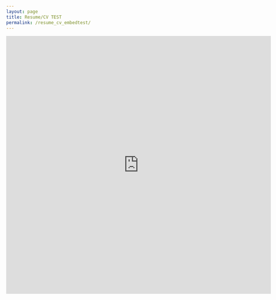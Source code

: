```yaml
---
layout: page
title: Resume/CV TEST
permalink: /resume_cv_embedtest/
---
```


<iframe src="http://docs.google.com/gview?url=https://www.dropbox.com/s/1k454fart4ii78c/daniel_martin_sheehan_resume.pdf?dl=0&embedded=true" style="width:718px; height:700px;" frameborder="0"></iframe>
